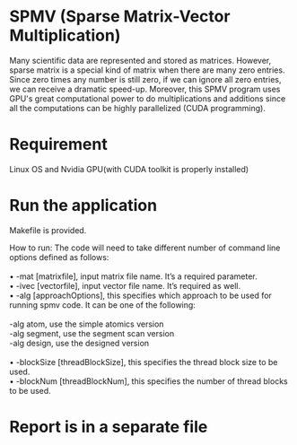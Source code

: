 # SPMV (Sparse Matrix-Vector Multiplication)
Many scientific data are represented and stored as matrices. However, sparse matrix is a special kind of matrix when there are many zero entries. Since zero times any number is still zero, if we can ignore all zero entries, we can receive a dramatic speed-up. Moreover, this SPMV program uses GPU's great computational power to do multiplications and additions since all the computations can be highly parallelized (CUDA programming).

# Requirement
Linux OS and Nvidia GPU(with CUDA toolkit is properly installed)

# Run the application
Makefile is provided. 

How to run: The code will need to take different number of command
line options defined as follows:<br/><br/>• -mat [matrixfile], input matrix file name. It’s a required parameter.
<br/>• -ivec [vectorfile], input vector file name. It’s required as well.
<br/>• -alg [approachOptions], this specifies which approach to be used for running
spmv code. It can be one of the following:<br/><br/>
-alg atom, use the simple atomics version
<br/>-alg segment, use the segment scan version
<br/>-alg design, use the designed version<br/>
<br/>• -blockSize [threadBlockSize], this specifies the thread block size to be used.
<br/>• -blockNum [threadBlockNum], this specifies the number of thread blocks to
be used.

# Report is in a separate file
